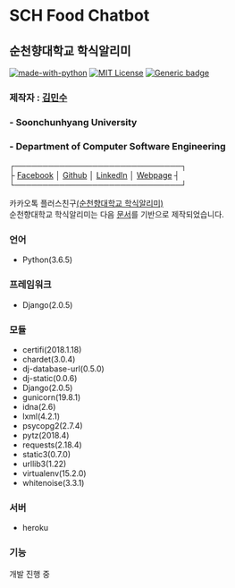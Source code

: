 SCH Food Chatbot
========================
순천향대학교 학식알리미<br/>
----------------------

[![made-with-python](https://img.shields.io/badge/Made%20with-Python-1f425f.svg)](https://www.python.org/)
[![MIT License](https://img.shields.io/badge/license-MIT-blue.svg)](https://opensource.org/licenses/MIT)
[![Generic badge](https://img.shields.io/badge/Developing-Progressing-green.svg)](https://shields.io/)

### 제작자 : [김민수](https://github.com/alstn2468)
### - Soonchunhyang University
### - Department of Computer Software Engineering

┌──────────────────────────────┐<br/>
├ [Facebook](https://www.facebook.com/profile.php?id=100003769223078) │
[Github](https://github.com/alstn2468) │
[LinkedIn](https://www.linkedin.com/in/minsu-kim-336289160/) │
[Webpage](https://kimminsu.ml) ┤<br/>
└──────────────────────────────┘<br/>

카카오톡 플러스친구[(순천향대학교 학식알리미)](http://pf.kakao.com/_xggCxixl)<br/>
순천향대학교 학식알리미는 다음 [문서](https://github.com/plusfriend/auto_reply)를 기반으로 제작되었습니다.<br/>


### 언어
- Python(3.6.5)



### 프레임워크
- Django(2.0.5)



### 모듈
- certifi(2018.1.18)<br/>
- chardet(3.0.4)<br/>
- dj-database-url(0.5.0)<br/>
- dj-static(0.0.6)<br/>
- Django(2.0.5)<br/>
- gunicorn(19.8.1)<br/>
- idna(2.6)<br/>
- lxml(4.2.1)<br/>
- psycopg2(2.7.4)<br/>
- pytz(2018.4)<br/>
- requests(2.18.4)<br/>
- static3(0.7.0)<br/>
- urllib3(1.22)<br/>
- virtualenv(15.2.0)<br/>
- whitenoise(3.3.1)<br/>



### 서버
- heroku

### 기능
개발 진행 중
